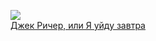 ![](/books/foreign_detective/Ли%20Чайлд/Джек%20Ричер,%20или%20Я%20уйду%20завтра.jpg)  
[Джек Ричер, или Я уйду завтра](/books/foreign_detective/Ли%20Чайлд/Джек%20Ричер,%20или%20Я%20уйду%20завтра)

